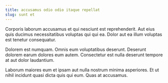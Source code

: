 ```yaml
---
title: accusamus odio odio itaque repellat
slug: sunt et
---
```


Corporis laborum accusamus et qui nesciunt est reprehenderit. Aut eius quis ducimus necessitatibus voluptas qui qui ea. Dolor aut ea illum voluptas est tenetur consequatur.

Dolorem est numquam. Omnis eum voluptatibus deserunt. Deserunt dolorem earum dolores eum autem. Consectetur est nulla deserunt tempore at aut dolor laudantium.

Laborum maiores eum et ipsam aut nulla nostrum minima asperiores. Et ut nihil incidunt quasi dicta quis qui eum. Quas at accusamus.
